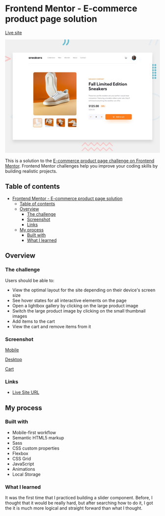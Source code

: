 # Frontend Mentor - E-commerce product page solution

[Live site](https://first-e-commerce-product-page-isaac.netlify.app/)

![Project Preview](design/desktop-preview.jpg)

This is a solution to the [E-commerce product page challenge on Frontend Mentor](https://www.frontendmentor.io/challenges/ecommerce-product-page-UPsZ9MJp6). Frontend Mentor challenges help you improve your coding skills by building realistic projects.

## Table of contents

- [Frontend Mentor - E-commerce product page solution](#frontend-mentor---e-commerce-product-page-solution)
  - [Table of contents](#table-of-contents)
  - [Overview](#overview)
    - [The challenge](#the-challenge)
    - [Screenshot](#screenshot)
    - [Links](#links)
  - [My process](#my-process)
    - [Built with](#built-with)
    - [What I learned](#what-i-learned)

## Overview

### The challenge

Users should be able to:

- View the optimal layout for the site depending on their device's screen size
- See hover states for all interactive elements on the page
- Open a lightbox gallery by clicking on the large product image
- Switch the large product image by clicking on the small thumbnail images
- Add items to the cart
- View the cart and remove items from it

### Screenshot

[Mobile](design/mobile-design.jpg)

[Desktop](design/desktop-design.jpg)

[Cart](design/active-states-basket-filled.jpg)

### Links

- [Live Site URL](https://first-e-commerce-product-page-isaac.netlify.app/)

## My process

### Built with

- Mobile-first workflow
- Semantic HTML5 markup
- Sass
- CSS custom properties
- Flexbox
- CSS Grid
- JavaScript
- Animations
- Local Storage

### What I learned

It was the first time that I practiced building a slider component. Before, I thought that it would be really hard, but after searching how to do it, I got the it is much more logical and straight forward than what I thought.
